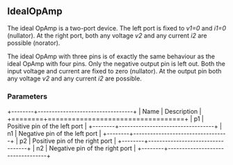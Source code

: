 ## IdealOpAmp

The ideal OpAmp is a two-port device. The left port is fixed to *v1=0* and
*i1=0* (nullator). At the right port, both any voltage *v2* and any
current *i2* are possible (norator).

The ideal OpAmp with three pins is of exactly the same behaviour as the
ideal OpAmp with four pins. Only the negative output pin is left out.
Both the input voltage and current are fixed to zero (nullator). At the
output pin both any voltage *v2* and any current *i2* are possible.


### Parameters

+--------+----------------------------------+
| Name   | Description                      |
+========+==================================+
| p1     | Positive pin of the left port    |
+--------+----------------------------------+
| n1     | Negative pin of the left port    |
+--------+----------------------------------+
| p2     | Positive pin of the right port   |
+--------+----------------------------------+
| n2     | Negative pin of the right port   |
+--------+----------------------------------+
